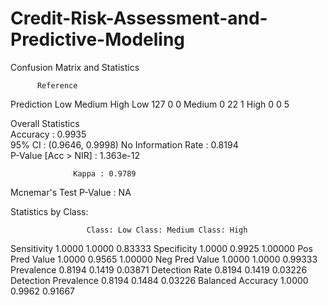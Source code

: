 # Credit-Risk-Assessment-and-Predictive-Modeling
Confusion Matrix and Statistics

          Reference
Prediction Low Medium High
    Low    127      0    0
    Medium   0     22    1
    High     0      0    5

Overall Statistics                           
               Accuracy : 0.9935          
                 95% CI : (0.9646, 0.9998)
    No Information Rate : 0.8194          
    P-Value [Acc > NIR] : 1.363e-12       
                                          
                  Kappa : 0.9789          
                                          
 Mcnemar's Test P-Value : NA              

Statistics by Class:

                     Class: Low Class: Medium Class: High
Sensitivity              1.0000        1.0000     0.83333
Specificity              1.0000        0.9925     1.00000
Pos Pred Value           1.0000        0.9565     1.00000
Neg Pred Value           1.0000        1.0000     0.99333
Prevalence               0.8194        0.1419     0.03871
Detection Rate           0.8194        0.1419     0.03226
Detection Prevalence     0.8194        0.1484     0.03226
Balanced Accuracy        1.0000        0.9962     0.91667
